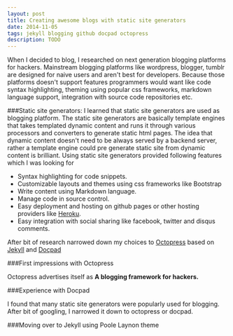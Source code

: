```yaml
---
layout: post
title: Creating awesome blogs with static site generators
date: 2014-11-05
tags: jekyll blogging github docpad octopress
description: TODO
---
```


When I decided to blog, I researched on next generation blogging platforms for hackers. 
Mainstream blogging platforms like wordpress, blogger, tumblr are designed for naive users and aren't best for developers. 
Because those platforms doesn't support features programmers would want like code syntax highlighting, theming using popular css frameworks, 
markdown language support, integration with source code repositories etc. <!-- TODO bulletize -->

###Static site generators:
I learned that static site generators are used as blogging platform. The static site generators are basically template engines 
that takes templated dynamic content and runs it through various processors and converters to generate static html pages. 
The idea that dynamic content doesn't need to be always served by a backend server, rather a template engine could pre generate 
static site from dynamic content is brilliant. Using static site generators provided following features which I was looking for

+ Syntax highlighting for code snippets.
+ Customizable layouts and themes using css frameworks like Bootstrap
+ Write content using Markdown language.
+ Manage code in source control.
+ Easy deployment and hosting on github pages or other hosting providers like [Heroku](https://www.heroku.com/).
+ Easy integration with social sharing like facebook, twitter and disqus comments.
 
After bit of research narrowed down my choices to [Octopress](http://octopress.org/) based on [Jekyll](http://jekyllrb.com/)
and [Docpad](https://docpad.org/)

###First impressions with Octopress

Octopress advertises itself as **A blogging framework for hackers.** 

###Experience with Docpad


I found that many static site generators were popularly used for blogging. After bit of googling, I narrowed it down to octopress or docpad.

###Moving over to Jekyll using Poole Laynon theme

